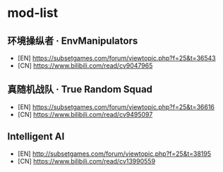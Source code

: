 # mod-list

## 环境操纵者 · EnvManipulators

- [EN] https://subsetgames.com/forum/viewtopic.php?f=25&t=36543
- [CN] https://www.bilibili.com/read/cv9047965

## 真随机战队 · True Random Squad

- [EN] https://subsetgames.com/forum/viewtopic.php?f=25&t=36616
- [CN] https://www.bilibili.com/read/cv9495097

## Intelligent AI

- [EN] http://subsetgames.com/forum/viewtopic.php?f=25&t=38195
- [CN] https://www.bilibili.com/read/cv13990559
